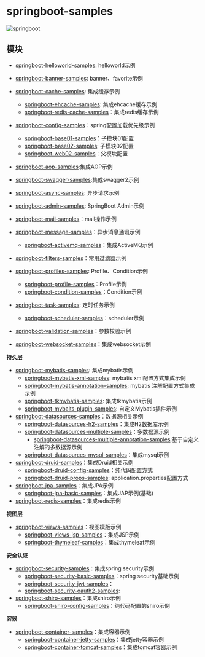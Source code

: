 # springboot-samples

![springboot](https://img.shields.io/badge/springboot-2.1.5.RELEASE-brightgreen.svg)

## 模块
- [springboot-helloworld-samples](./springboot-helloworld-samples): helloworld示例
- [springboot-banner-samples](./springboot-banner-samples): banner、favorite示例
- [springboot-cache-samples](./springboot-cache-samples): 集成缓存示例
  - [springboot-ehcache-samples](./springboot-cache-samples/springboot-ehcache-samples): 集成ehcache缓存示例
  - [springboot-redis-cache-samples](./springboot-cache-samples/springboot-redis-cache-samples)：集成redis缓存示例


- [springboot-config-samples](./springboot-config-samples)：spring配置加载优先级示例
  - [springboot-base01-samples](./springboot-config-samples/springboot-base01-samples)：子模块01配置
  - [springboot-base02-samples](./springboot-config-samples/springboot-base02-samples): 子模块02配置
  - [springboot-web02-samples](./springboot-config-samples/springboot-web01-samples)：父模块配置

- [springboot-aop-samples](./springboot-aop-samples):集成AOP示例
- [springboot-swagger-samples](./springboot-swagger-samples):集成swagger2示例
- [springboot-async-samples](./springboot-async-samples): 异步请求示例
- [springboot-admin-samples](./springboot-admin-samples): SpringBoot Admin示例
- [springboot-mail-samples](./springboot-mail-samples)：mail操作示例
- [springboot-message-samples](./springboot-message-samples)：异步消息通讯示例
  - [springboot-activemq-samples](./springboot-message-samples/springboot-activemq-samples)：集成ActiveMQ示例

- [springboot-filters-samples](./springboot-filters-samples)：常用过滤器示例
- [springboot-profiles-samples](./springboot-profiles-samples): Profile、Condition示例
  - [springboot-profile-samples](./springboot-profiles-samples/springboot-profile-samples)：Profile示例
  - [springboot-condition-samples](./springboot-profiles-samples/springboot-condition-samples)；Condition示例
- [springboot-task-samples](./springboot-task-samples): 定时任务示例
  - [springboot-scheduler-samples](./springboot-task-samples/springboot-scheduler-samples)：scheduler示例
- [springboot-validation-samples](./springboot-validation-samples)：参数校验示例
- [springboot-websocket-samples](./springboot-websocket-samples)：集成websocket示例

**持久层**
- [springboot-mybatis-samples](./springboot-mybatis-samples): 集成mybatis示例
  - [springboot-mybatis-xml-samples](./springboot-mybatis-samples/springboot-mybatis-xml-samples): mybatis xml配置方式集成示例
  - [springboot-mybatis-annotation-samples](./springboot-mybatis-samples/springboot-mybatis-annotation-samples): mybatis 注解配置方式集成示例
  - [springboot-tkmybatis-samples](./springboot-mybatis-samples/springboot-tkmybatis-samples): 集成tkmybatis示例
  - [springboot-mybaits-plugin-samples](./springboot-mybatis-samples/springboot-mybtias-plugin-samples): 自定义Mybatis插件示例
- [springboot-datasources-samples](./springboot-datasources-samples)：数据源相关示例
  - [springboot-datasources-h2-samples](./springboot-datasources-samples/springboot-datasources-h2-samples)：集成H2数据库示例
  - [springboot-datasources-multiple-samples](./springboot-datasources-samples/springboot-datasources-multiple-samples)：多数据源示例
    - [springboot-datasources-multiple-annotation-samples](./springboot-datasources-samples/springboot-datasources-multiple-samples/springboot-datasources-multiple-annotation-samples):基于自定义注解的多数据源示例
  - [springboot-datasources-mysql-samples](./springboot-datasources-samples/springboot-datasources-mysql-samples)：集成mysql示例
- [springboot-druid-samples](./springboot-druid-samples)：集成Druid相关示例
  - [springboot-druid-config-samples](./springboot-druid-samples/springboot-druid-config-samples)：纯代码配置方式
  - [springboot-druid-props-samples](./springboot-druid-samples/springboot-druid-props-samples): application.properties配置方式
- [springboot-jpa-samples](./springboot-jpa-samples)：集成JPA示例
  - [springboot-jpa-basic-samples](./springboot-jpa-samples/springboot-jpa-basic-samples)：集成JAP示例(基础)
- [springboot-redis-samples](./springboot-redis-samples)：集成redis示例

**视图层**
- [springboot-views-samples](./springboot-views-samples)：视图模版示例
  - [springboot-views-jsp-samples](./springboot-views-samples/springboot-views-jsp-samples)：集成JSP示例
  - [springboot-thymeleaf-samples](./springboot-views-samples/springboot-thymeleaf-samples)：集成thymeleaf示例

**安全认证**
- [springboot-security-samples](./springboot-security-samples)：集成spring security示例
  - [springboot-security-basic-samples](./springboot-security-samples/springboot-security-basic-samples)：spring security基础示例
  - [springboot-security-jwt-samples](./springboot-security-samples/springboot-security-jwt-samples)：
  - [springboot-security-oauth2-samples](./springboot-security-samples/springboot-security-oauth2-samples):
- [springboot-shiro-samples](./springboot-shiro-samples)：集成shiro示例
  - [springboot-shiro-config-samples](./springboot-shiro-samples/springboot-shiro-config-samples)：纯代码配置的shiro示例

**容器**
- [springboot-container-samples](./springboot-container-samples)：集成容器示例
  - [springboot-container-jetty-samples](./springboot-container-samples/springboot-container-jetty-samples)：集成jetty容器示例
  - [springboot-container-tomcat-samples](./springboot-container-samples/springboot-container-tomcat-samples)：集成tomcat容器示例
